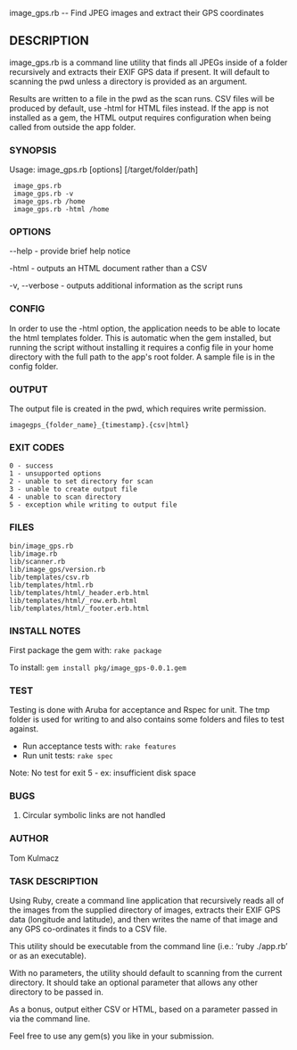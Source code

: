 image_gps.rb -- Find JPEG images and extract their GPS coordinates

## DESCRIPTION

image_gps.rb is a command line utility that finds all JPEGs inside of a folder
recursively and extracts their EXIF GPS data if present. It will default to
scanning the pwd unless a directory is provided as an argument.

Results are written to a file in the pwd as the scan runs. CSV files will be
produced by default, use -html for HTML files instead. If the app is not
installed as a gem, the HTML output requires configuration when being called
from outside the app folder.


### SYNOPSIS

Usage: image_gps.rb [options] [/target/folder/path]

```
 image_gps.rb
 image_gps.rb -v
 image_gps.rb /home
 image_gps.rb -html /home
```

### OPTIONS

--help        - provide brief help notice

-html         - outputs an HTML document rather than a CSV

-v, --verbose - outputs additional information as the script runs


### CONFIG

In order to use the -html option, the application needs to be able to locate the
html templates folder. This is automatic when the gem installed, but running the
script without installing it requires a config file in your home directory with
the full path to the app's root folder. A sample file is in the config folder.


### OUTPUT

The output file is created in the pwd, which requires write permission.

`imagegps_{folder_name}_{timestamp}.{csv|html}`


### EXIT CODES

```
0 - success
1 - unsupported options
2 - unable to set directory for scan
3 - unable to create output file
4 - unable to scan directory
5 - exception while writing to output file
```

### FILES

```
bin/image_gps.rb
lib/image.rb
lib/scanner.rb
lib/image_gps/version.rb
lib/templates/csv.rb
lib/templates/html.rb
lib/templates/html/_header.erb.html
lib/templates/html/_row.erb.html
lib/templates/html/_footer.erb.html
```

### INSTALL NOTES

First package the gem with: `rake package`

To install: `gem install pkg/image_gps-0.0.1.gem`

### TEST

Testing is done with Aruba for acceptance and Rspec for unit. The tmp folder is
used for writing to and also contains some folders and files to test against.

- Run acceptance tests with: `rake features`
- Run unit tests: `rake spec`

Note: No test for exit 5 - ex: insufficient disk space


### BUGS

1. Circular symbolic links are not handled


### AUTHOR

Tom Kulmacz


### TASK DESCRIPTION

Using Ruby, create a command line application that recursively reads all of the
images from the supplied directory of images, extracts their EXIF GPS data
(longitude and latitude), and then writes the name of that image and any GPS
co-ordinates it finds to a CSV file.

This utility should be executable from the command line (i.e.: ‘ruby ./app.rb’
or as an executable).

With no parameters, the utility should default to scanning from the current
directory. It should take an optional parameter that allows any other directory
to be passed in.

As a bonus, output either CSV or HTML, based on a parameter passed in via the
command line.

Feel free to use any gem(s) you like in your submission.
